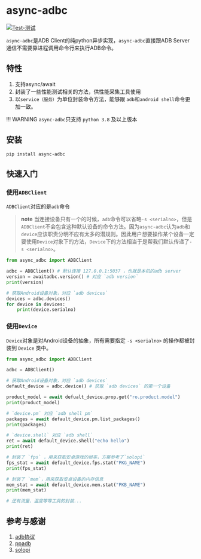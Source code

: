 # async-adbc

[![Test-测试](https://github.com/kaluluosi/async-adbc/actions/workflows/test.yml/badge.svg)](https://github.com/kaluluosi/async-adbc/actions/workflows/test.yml)


`async-adbc`是ADB Client的纯python异步实现，`async-adbc`直接跟ADB Server通信不需要靠进程调用命令行来执行ADB命令。

## 特性
1. 支持async/await
2. 封装了一些性能测试相关的方法，供性能采集工具使用
3. 以`service（服务）`为单位封装命令方法，能够跟 `adb`和`android shell`命令更加一致。

!!! WARNING
    `async-adbc`只支持 `python 3.8` 及以上版本

## 安装

```shell
pip install async-adbc
```

## 快速入门

### 使用`ADBClient`
`ADBClient`对应的是`adb`命令

>**note**
>当连接设备只有一个的时候，`adb`命令可以省略`-s <serialno>`，但是`ADBClient`不会包含这种默认设备的命令方法。因为`async-adbc`认为`adb`和`device`应该职责分明不应有太多的潜规则。因此用户想要操作某个设备一定要使用`Device`对象下的方法，`Device`下的方法相当于是帮我们默认传递了`-s <serialno>`。

```python
from async_adbc import ADBClient

adbc = ADBClient() # 默认连接 127.0.0.1:5037 ，也就是本机的adb server
version = awaitadbc.version() # 对应 `adb version`
print(version)

# 获取Android设备对象，对应 `adb devices`
devices = adbc.devices()
for device in devices:
    print(device.serialno)
```

### 使用`Device`
`Device`对象是对Android设备的抽象，所有需要指定 `-s <serialno>` 的操作都被封装到 `Device` 类中。

```python
from async_adbc import ADBClient

adbc = ADBClient()

# 获取Android设备对象，对应 `adb devices`
default_device = adbc.device() # 获取 `adb devices` 的第一个设备

product_model = await defualt_device.prop.get("ro.product.model")
print(product_model)

# `device.pm` 对应 `adb shell pm`
packages = await default_device.pm.list_packages()
print(packages)

# `device.shell` 对应 `adb shell`
ret = await default_device.shell("echo hello")
print(ret)

# 封装了 `fps` ，用来获取安卓游戏的帧率，方案参考了`solopi`
fps_stat = await default_device.fps.stat("PKG_NAME")
print(fps_stat)

# 封装了 `mem`，用来获取安卓设备的内存信息
mem_stat = await default_device.mem.stat("PKB_NAME")
print(mem_stat)

# 还有流量、温度等等工具的封装...
```


## 参考与感谢
1. [adb协议](https://github.com/kaluluosi/adbDocumentation/blob/master/README.zh-cn.md)
2. [ppadb](https://github.com/Swind/pure-python-adb)
3. [solopi](https://github.com/alipay/SoloPi)
